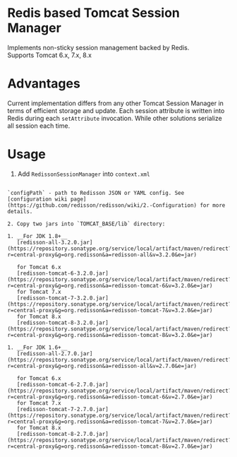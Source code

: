 Redis based Tomcat Session Manager
===

Implements non-sticky session management backed by Redis.  
Supports Tomcat 6.x, 7.x, 8.x

Advantages
===

Current implementation differs from any other Tomcat Session Manager in terms of efficient storage and update. Each session attribute is written into Redis during each `setAttribute` invocation. While other solutions serialize all session each time.

Usage
===
1. Add `RedissonSessionManager` into `context.xml`
   ```xml
<Manager className="org.redisson.tomcat.RedissonSessionManager"
	         configPath="${catalina.base}/redisson.conf" />
   ```
   `configPath` - path to Redisson JSON or YAML config. See [configuration wiki page](https://github.com/redisson/redisson/wiki/2.-Configuration) for more details.

2. Copy two jars into `TOMCAT_BASE/lib` directory:
  
  1. __For JDK 1.8+__  
      [redisson-all-3.2.0.jar](https://repository.sonatype.org/service/local/artifact/maven/redirect?r=central-proxy&g=org.redisson&a=redisson-all&v=3.2.0&e=jar)
  
      for Tomcat 6.x  
      [redisson-tomcat-6-3.2.0.jar](https://repository.sonatype.org/service/local/artifact/maven/redirect?r=central-proxy&g=org.redisson&a=redisson-tomcat-6&v=3.2.0&e=jar)  
      for Tomcat 7.x  
      [redisson-tomcat-7-3.2.0.jar](https://repository.sonatype.org/service/local/artifact/maven/redirect?r=central-proxy&g=org.redisson&a=redisson-tomcat-7&v=3.2.0&e=jar)  
      for Tomcat 8.x  
      [redisson-tomcat-8-3.2.0.jar](https://repository.sonatype.org/service/local/artifact/maven/redirect?r=central-proxy&g=org.redisson&a=redisson-tomcat-8&v=3.2.0&e=jar)
  
  1. __For JDK 1.6+__  
      [redisson-all-2.7.0.jar](https://repository.sonatype.org/service/local/artifact/maven/redirect?r=central-proxy&g=org.redisson&a=redisson-all&v=2.7.0&e=jar)
  
      for Tomcat 6.x  
      [redisson-tomcat-6-2.7.0.jar](https://repository.sonatype.org/service/local/artifact/maven/redirect?r=central-proxy&g=org.redisson&a=redisson-tomcat-6&v=2.7.0&e=jar)  
      for Tomcat 7.x  
      [redisson-tomcat-7-2.7.0.jar](https://repository.sonatype.org/service/local/artifact/maven/redirect?r=central-proxy&g=org.redisson&a=redisson-tomcat-7&v=2.7.0&e=jar)  
      for Tomcat 8.x  
      [redisson-tomcat-8-2.7.0.jar](https://repository.sonatype.org/service/local/artifact/maven/redirect?r=central-proxy&g=org.redisson&a=redisson-tomcat-8&v=2.7.0&e=jar)

